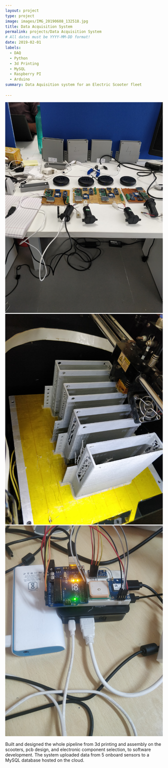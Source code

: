 ```yaml
---
layout: project
type: project
image: images/IMG_20190608_132518.jpg
title: Data Acquisition System
permalink: projects/Data Acquisition System
# All dates must be YYYY-MM-DD format!
date: 2019-02-01
labels:
  - DAQ
  - Python
  - 3d Printing
  - MySQL
  - Raspberry PI
  - Arduino
summary: Data Aquisition system for an Electric Scooter fleet

---
```


<img class="ui medium right floated rounded image" src="../images/IMG_20190429_150921.jpg">
<img class="ui medium right floated rounded image" src="../images/IMG_20190415_115046.jpg">
<img class="ui medium right floated rounded image" src="../images/IMG_20190226_132933.jpg">


Built and designed the whole pipeline from 3d printing and assembly on the scooters, pcb design, and electronic component selection, to software development. The system uploaded data from 5 onboard sensors to a MySQL database hosted on the cloud.

